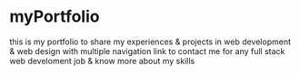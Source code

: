 # myPortfolio
this is my portfolio to share my experiences &amp; projects in web development &amp; web design with multiple navigation link to contact me for any full stack web develoment job &amp; know more about my skills 
